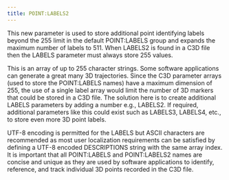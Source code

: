 ```yaml
---
title: POINT:LABELS2
---
```

This new parameter is used to store additional point identifying labels beyond the 255 limit in the default POINT:LABELS group and expands the maximum number of labels to 511.  When LABELS2 is found in a C3D file then the LABELS parameter must always store 255 values.

This is an array of up to 255 character strings.  Some software applications can generate a great many 3D trajectories.  Since the C3D parameter arrays (used to store the POINT:LABELS names) have a maximum dimension of 255, the use of a single label array would limit the number of 3D markers that could be stored in a C3D file.  The solution here is to create additional LABELS parameters by adding a number e.g., LABELS2.  If required, additional parameters like this could exist such as LABELS3, LABELS4, etc., to store even more 3D point labels.

UTF-8 encoding is permitted for the LABELS but ASCII characters are recommended as most user localization requirements can be satisfied by defining a UTF-8 encoded DESCRIPTIONS string with the same array index.  It is important that all POINT:LABELS and POINT:LABELS2 names are concise and unique as they are used by software applications to identify, reference, and track individual 3D points recorded in the C3D file.
